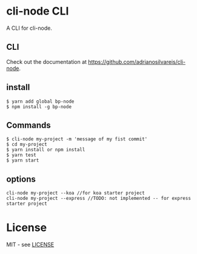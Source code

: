 # cli-node CLI

A CLI for cli-node.

## CLI

Check out the documentation at https://github.com/adrianosilvareis/cli-node.

## install
```schell
$ yarn add global bp-node
$ npm install -g bp-node
```

## Commands

```shell
$ cli-node my-project -m 'message of my fist commit'
$ cd my-project
$ yarn install or npm install
$ yarn test
$ yarn start
```

## options

```schell
cli-node my-project --koa //for koa starter project
cli-node my-project --express //TODO: not implemented -- for express starter project
```


# License

MIT - see [LICENSE](LICENSE)

